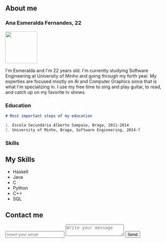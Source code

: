## About me
### Ana Esmeralda Fernandes, 22

<img src="https://avatars3.githubusercontent.com/u/18233346?s=400&u=b7cf4b9b58830c7d74bd912345c1d80304586a5e&v=4" data-canonical-src="https://avatars3.githubusercontent.com/u/18233346?s=400&u=b7cf4b9b58830c7d74bd912345c1d80304586a5e&v=4" width="100" height="100" />

I'm Esmeralda and I'm 22 years old. I'm currently studying Software Engineering at University of Minho and going through my forth year. My experties are focused mostly on AI and Computer Graphics since that is what I'm specializing in. I use my free time to sing and play guitar, to read, and catch up on my favorite tv shows.

### Education
```markdown
# Most important steps of my education

1. Escola Secundária Alberto Sampaio, Braga, 2011-2014
2. University of Minho, Braga, Software Engineering, 2014-?
```

### Skills
<div id="skills">
        <h2 class="heading">My Skills</h2>
        <ul>
            <li>Haskell</li>
            <li>Java</li>
            <li>C</li>
            <li>Python</li>
            <li>C++</li>
            <li>SQL</li>
        </ul>
    </div>


<div id="contact">
        <h2>Contact me</h2>
        <div id="contact-form">
            <form method="POST" action="https://formspree.io/annie.eaf@gmail.com">
                <input type="hidden" name="_subject" value="Contact request from personal website" />
                <input type="email" name="_replyto" placeholder="Insert your email" required>
                <textarea name="message" placeholder="Write your message" required></textarea>
                <button type="submit">Send</button>
            </form>
        </div>
  </div>
